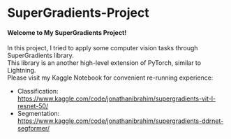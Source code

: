 # SuperGradients-Project
#### Welcome to My SuperGradients Project! <br>
In this project, I tried to apply some computer vision tasks through SuperGradients library.<br>
This library is an another high-level extension of PyTorch, similar to Lightning. <br>
Please visit my Kaggle Notebook for convenient re-running experience:<br>
- Classification:
https://www.kaggle.com/code/jonathanibrahim/supergradients-vit-l-resnet-50/
- Segmentation: https://www.kaggle.com/code/jonathanibrahim/supergradients-ddrnet-segformer/
